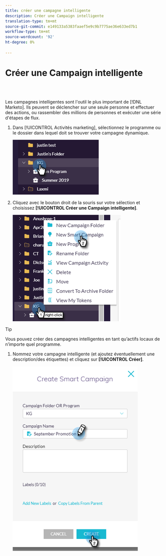 ```yaml
---
title: créer une campagne intelligente
description: Créer une Campaign intelligente
translation-type: tm+mt
source-git-commit: e149133a5383faaef5e9c9b7775ae36e633ed7b1
workflow-type: tm+mt
source-wordcount: '92'
ht-degree: 0%

---
```



# Créer une Campaign intelligente

<br> 

Les campagnes intelligentes sont l&#39;outil le plus important de [!DNL Marketo]. Ils peuvent se déclencher sur une seule personne et effectuer des actions, ou rassembler des millions de personnes et exécuter une série d&#39;étapes de flux.

1. Dans [!UICONTROL Activités marketing], sélectionnez le programme ou le dossier dans lequel doit se trouver votre campagne dynamique.

   ![Image un](/help/sky/assets/smart-campaigns/create-a-smart-campaign/create-a-smart-campaign-1.png)

1. Cliquez avec le bouton droit de la souris sur votre sélection et choisissez **[!UICONTROL Créer une Campaign intelligente]**.

   ![Image 2](/help/sky/assets/smart-campaigns/create-a-smart-campaign/create-a-smart-campaign-2.png)

>[!TIP]
>
>Vous pouvez créer des campagnes intelligentes en tant qu’actifs locaux de n’importe quel programme.

1. Nommez votre campagne intelligente (et ajoutez éventuellement une description/des étiquettes) et cliquez sur **[!UICONTROL Créer]**.

   ![Image trois](/help/sky/assets/smart-campaigns/create-a-smart-campaign/create-a-smart-campaign-3.png)
